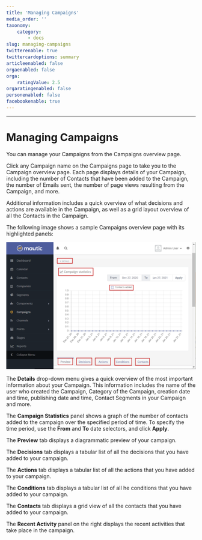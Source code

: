 ```yaml
---
title: 'Managing Campaigns'
media_order: ''
taxonomy:
    category:
        - docs
slug: managing-campaigns
twitterenable: true
twittercardoptions: summary
articleenabled: false
orgaenabled: false
orga:
    ratingValue: 2.5
orgaratingenabled: false
personenabled: false
facebookenable: true
---
```


---------------------
# Managing Campaigns

You can manage your Campaigns from the Campaigns overview page.

Click any Campaign name on the Campaigns page to take you to the Campaign overview page. Each page displays details of your Campaign, including the number of Contacts that have been added to the Campaign, the number of Emails sent, the number of page views resulting from the Campaign, and more.

Additional information includes a quick overview of what decisions and actions are available in the Campaign, as well as a grid layout overview of all the Contacts in the Campaign.

The following image shows a sample Campaigns overview page with its highlighted panels:

![Screenshot showing campaign overview](managing-campaigns.png)

The **Details** drop-down menu gives a quick overview of the most important information about your Campaign. This information includes the name of the user who created the Campaign, Category of the Campaign, creation date and time, publishing date and time, Contact Segments in your Campaign and more.

The **Campaign Statistics** panel shows a graph of the number of contacts added to the campaign over the specified period of time. To specify the time period, use the **From** and **To** date selectors, and click **Apply**.

The **Preview** tab displays a diagrammatic preview of your campaign. 

The **Decisions** tab displays a tabular list of all the decisions that you have added to your campaign.

The **Actions** tab displays a tabular list of all the actions that you have added to your campaign.

The **Conditions** tab displays a tabular list of all he conditions that you have added to your campaign.

The **Contacts** tab displays a grid view of all the contacts that you have added to your campaign. 

The **Recent Activity** panel on the right displays the recent activities that take place in the campaign.
